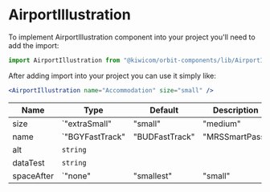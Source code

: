 # AirportIllustration

To implement AirportIllustration component into your project you'll need to add the import:

```jsx
import AirportIllustration from "@kiwicom/orbit-components/lib/AirportIllustration";
```

After adding import into your project you can use it simply like:

```jsx
<AirportIllustration name="Accommodation" size="small" />
```

| Name       | Type                                                                                                  | Default | Description |
| ---------- | ----------------------------------------------------------------------------------------------------- | ------- | ----------- |
| size       | `"extraSmall" | "small" | "medium" | "large" | "display"`                                             | medium  |             |
| name       | `"BGYFastTrack" | "BUDFastTrack" | "MRSSmartPass" | "NCEFastTrack" | "PRGSmartPass" | "VCESmartPass"` |         |             |
| alt        | `string`                                                                                              |         |             |
| dataTest   | `string`                                                                                              |         |             |
| spaceAfter | `"none" | "smallest" | "small" | "normal" | "medium" | "large" | "largest"`                           |         |             |

